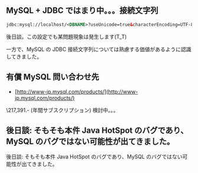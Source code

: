 ## MySQL + JDBC ではまり中。。。接続文字列



```xml
jdbc:mysql://localhost/<DBNAME>?useUnicode=true&characterEncoding=UTF-8&useCursorFetch=true&defaultFetchSize=128&useServerPrepStmts=true&dontTrackOpenResources=true
```


後日談。この設定でも某問題現象は発生します(T_T)

一方で、MySQL の JDBC 接続文字列については熟慮する価値があるように認識してきました。


## 有償 MySQL 問い合わせ先


 *  [http://www-jp.mysql.com/products/](http://www-jp.mysql.com/products/)

   \217,391.- (年間サブスクリプション)
検討中。。。


##  後日談: そもそも本件 Java HotSpot のバグであり、MySQL のバグではない可能性が出てきました。

後日談: そもそも本件 Java HotSpot のバグであり、MySQL のバグではない可能性が出てきました。

